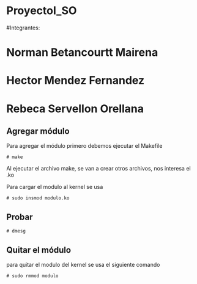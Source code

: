 # ProyectoI_SO
#Integrantes:
#  Norman Betancourtt Mairena
#  Hector Mendez Fernandez
#  Rebeca Servellon Orellana

## Agregar módulo
Para agregar el módulo primero debemos ejecutar el Makefile

`# make`

Al ejecutar el archivo make, se van a crear otros archivos, nos interesa el .ko 

Para cargar el modulo al kernel se usa

`# sudo insmod modulo.ko`

## Probar
`# dmesg`

## Quitar el módulo 
para  quitar el modulo del kernel se usa el siguiente comando

`# sudo rmmod modulo`
